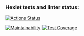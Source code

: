 ### Hexlet tests and linter status:
[![Actions Status](https://github.com/Woshipfull/frontend-project-lvl3/workflows/hexlet-check/badge.svg)](https://github.com/Woshipfull/frontend-project-lvl3/actions)

[![Maintainability](https://api.codeclimate.com/v1/badges/1dece9a29d54a4c1815f/maintainability)](https://codeclimate.com/github/Woshipfull/frontend-project-lvl3/maintainability)
[![Test Coverage](https://api.codeclimate.com/v1/badges/1dece9a29d54a4c1815f/test_coverage)](https://codeclimate.com/github/Woshipfull/frontend-project-lvl3/test_coverage)